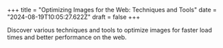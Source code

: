 +++
title = "Optimizing Images for the Web: Techniques and Tools"
date = "2024-08-19T10:05:27.622Z"
draft = false
+++

  Discover various techniques and tools to optimize images for faster load times and better performance on the web.
        